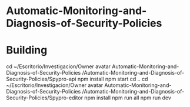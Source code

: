 # Automatic-Monitoring-and-Diagnosis-of-Security-Policies

# Building
cd ~/Escritorio/Investigacion/Owner avatar
Automatic-Monitoring-and-Diagnosis-of-Security-Policies
/Automatic-Monitoring-and-Diagnosis-of-Security-Policies/Spypro-api
npm install
npm start
cd .. 
cd ~/Escritorio/Investigacion/Owner avatar
Automatic-Monitoring-and-Diagnosis-of-Security-Policies
/Automatic-Monitoring-and-Diagnosis-of-Security-Policies/Spypro-editor
npm install
npm run all
npm run dev
